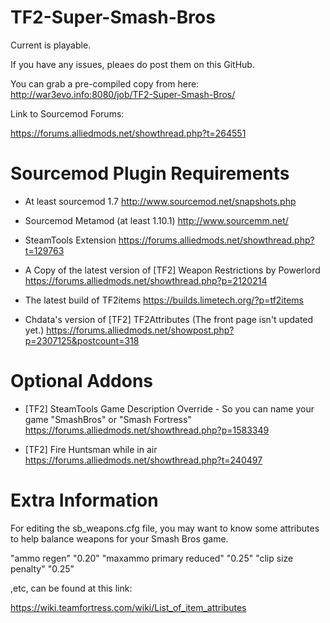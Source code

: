 TF2-Super-Smash-Bros
====================

Current is playable.

If you have any issues, pleaes do post them on this GitHub.

You can grab a pre-compiled copy from here: http://war3evo.info:8080/job/TF2-Super-Smash-Bros/

Link to Sourcemod Forums:

https://forums.alliedmods.net/showthread.php?t=264551


Sourcemod Plugin Requirements
=============================

* At least sourcemod 1.7
http://www.sourcemod.net/snapshots.php

* Sourcemod Metamod (at least 1.10.1)
http://www.sourcemm.net/

* SteamTools Extension
https://forums.alliedmods.net/showthread.php?t=129763

* A Copy of the latest version of [TF2] Weapon Restrictions by Powerlord
https://forums.alliedmods.net/showthread.php?p=2120214

* The latest build of TF2items https://builds.limetech.org/?p=tf2items

* Chdata's version of [TF2] TF2Attributes (The front page isn't updated yet.)
https://forums.alliedmods.net/showpost.php?p=2307125&postcount=318


Optional Addons
===============

* [TF2] SteamTools Game Description Override - So you can name your game "SmashBros" or "Smash Fortress"
https://forums.alliedmods.net/showthread.php?p=1583349

* [TF2] Fire Huntsman while in air
https://forums.alliedmods.net/showthread.php?t=240497


Extra Information
=================

For editing the sb_weapons.cfg file, you may want to know some attributes to help balance weapons for your Smash Bros game.  

"ammo regen"	"0.20"
"maxammo primary reduced"	"0.25"
"clip size penalty"	"0.25"

,etc, can be found at this link:

https://wiki.teamfortress.com/wiki/List_of_item_attributes


